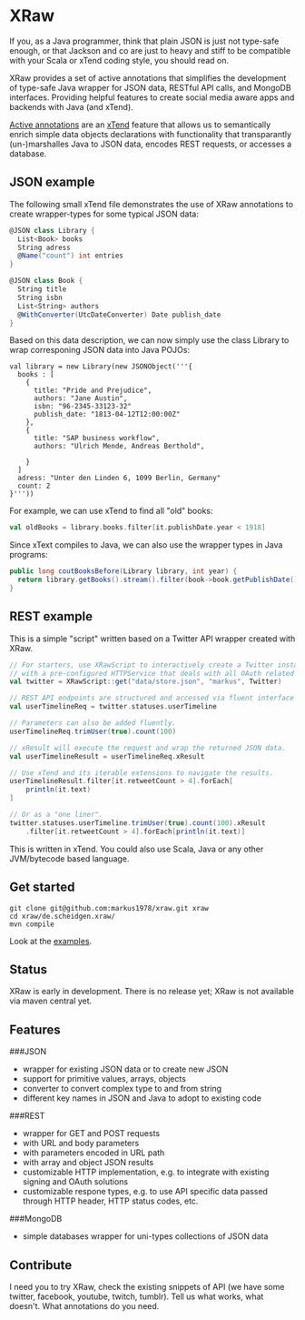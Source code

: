 # XRaw
If you, as a Java programmer, think that plain JSON is just not type-safe enough, or that Jackson and co are just to heavy and stiff to be compatible with your Scala or xTend coding style, you should read on.

XRaw provides a set of active annotations that simplifies the development of type-safe Java wrapper for JSON data, RESTful API calls, and MongoDB interfaces. Providing helpful features to create social media aware apps and backends with Java (and xTend).

[Active annotations](http://www.eclipse.org/xtend/documentation/204_activeannotations.html) are an [xTend](http://www.eclipse.org/xtend/index.html) feature that allows us to semantically enrich simple data objects declarations with functionality that transparantly (un-)marshalles Java to JSON data, encodes REST requests, or accesses a database.

## JSON example
The following small xTend file demonstrates the use of XRaw annotations to create wrapper-types for some typical JSON data:
```scala
@JSON class Library {
  List<Book> books
  String adress
  @Name("count") int entries
}

@JSON class Book {
  String title
  String isbn
  List<String> authors
  @WithConverter(UtcDateConverter) Date publish_date
}
```

Based on this data description, we can now simply use the class Library to wrap corresponing JSON data into Java POJOs:
```
val library = new Library(new JSONObject('''{
  books : [
    {
      title: "Pride and Prejudice",
      authors: "Jane Austin",
      isbn: "96-2345-33123-32"
      publish_date: "1813-04-12T12:00:00Z"
    },
    {
      title: "SAP business workflow",
      authors: "Ulrich Mende, Andreas Berthold",
      
    }
  ]
  adress: "Unter den Linden 6, 1099 Berlin, Germany"
  count: 2
}'''))
```

For example, we can use xTend to find all "old" books:
```scala
val oldBooks = library.books.filter[it.publishDate.year < 1918]
```

Since xText compiles to Java, we can also use the wrapper types in Java programs:
```java
public long coutBooksBefore(Library library, int year) {
  return library.getBooks().stream().filter(book->book.getPublishDate().getYear() < year).count();
}
```

## REST example
This is a simple "script" written based on a Twitter API wrapper created with XRaw.
```scala
// For starters, use XRawScript to interactively create a Twitter instance 
// with a pre-configured HTTPService that deals with all OAuth related issues.
val twitter = XRawScript::get("data/store.json", "markus", Twitter)

// REST API endpoints are structured and accessed via fluent interface
val userTimelineReq = twitter.statuses.userTimeline

// Parameters can also be added fluently.
userTimelineReq.trimUser(true).count(100)

// xResult will execute the request and wrap the returned JSON data.
val userTimelineResult = userTimelineReq.xResult

// Use xTend and its iterable extensions to navigate the results.
userTimelineResult.filter[it.retweetCount > 4].forEach[
	println(it.text)
]	

// Or as a "one liner".
twitter.statuses.userTimeline.trimUser(true).count(100).xResult
    .filter[it.retweetCount > 4].forEach[println(it.text)]
```
This is written in xTend. You could also use Scala, Java or any other JVM/bytecode based language.

## Get started
```
git clone git@github.com:markus1978/xraw.git xraw
cd xraw/de.scheidgen.xraw/
mvn compile
```

Look at the [examples](https://github.com/markus1978/xraw/tree/master/de.scheidgen.xraw.examples/src/main/java/de/scheidgen/xraw/examples).

## Status
XRaw is early in development. There is no release yet; XRaw is not available via maven central yet.

## Features
###JSON
- wrapper for existing JSON data or to create new JSON
- support for primitive values, arrays, objects
- converter to convert complex type to and from string
- different key names in JSON and Java to adopt to existing code

###REST
- wrapper for GET and POST requests
- with URL and body parameters
- with parameters encoded in URL path
- with array and object JSON results
- customizable HTTP implementation, e.g. to integrate with existing signing and OAuth solutions
- customizable respone types, e.g. to use API specific data passed through HTTP header, HTTP status codes, etc.

###MongoDB
- simple databases wrapper for uni-types collections of JSON data

## Contribute
I need you to try XRaw, check the existing snippets of API (we have some twitter, facebook, youtube, twitch, tumblr). Tell us what works, what doesn't. What annotations do you need.
